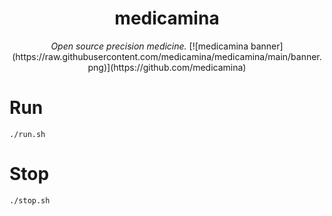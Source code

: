 <div align="center">
  <h1>medicamina</h1>
  <i>Open source precision medicine.</i>
  [![medicamina banner](https://raw.githubusercontent.com/medicamina/medicamina/main/banner.png)](https://github.com/medicamina)
</div>

# Run

`./run.sh`

# Stop

`./stop.sh`